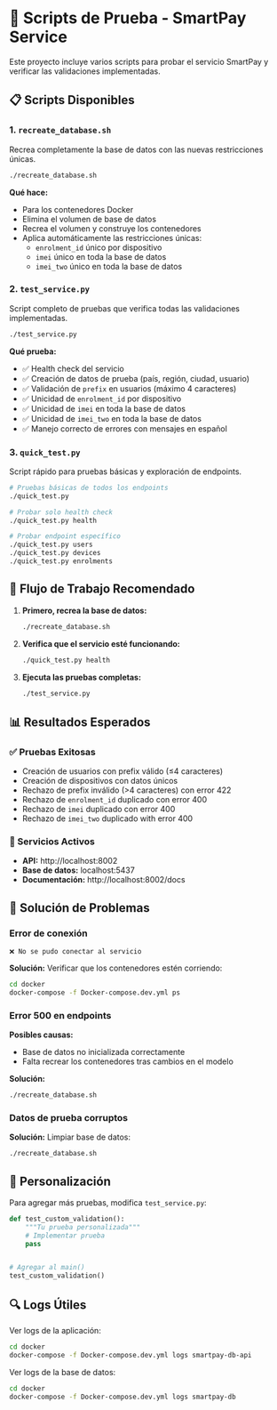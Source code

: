 # 🧪 Scripts de Prueba - SmartPay Service

Este proyecto incluye varios scripts para probar el servicio SmartPay y verificar las validaciones implementadas.

## 📋 Scripts Disponibles

### 1. `recreate_database.sh`
Recrea completamente la base de datos con las nuevas restricciones únicas.

```bash
./recreate_database.sh
```

**Qué hace:**
- Para los contenedores Docker
- Elimina el volumen de base de datos
- Recrea el volumen y construye los contenedores
- Aplica automáticamente las restricciones únicas:
  - `enrolment_id` único por dispositivo
  - `imei` único en toda la base de datos
  - `imei_two` único en toda la base de datos

### 2. `test_service.py`
Script completo de pruebas que verifica todas las validaciones implementadas.

```bash
./test_service.py
```

**Qué prueba:**
- ✅ Health check del servicio
- ✅ Creación de datos de prueba (país, región, ciudad, usuario)
- ✅ Validación de `prefix` en usuarios (máximo 4 caracteres)
- ✅ Unicidad de `enrolment_id` por dispositivo
- ✅ Unicidad de `imei` en toda la base de datos
- ✅ Unicidad de `imei_two` en toda la base de datos
- ✅ Manejo correcto de errores con mensajes en español

### 3. `quick_test.py`
Script rápido para pruebas básicas y exploración de endpoints.

```bash
# Pruebas básicas de todos los endpoints
./quick_test.py

# Probar solo health check
./quick_test.py health

# Probar endpoint específico
./quick_test.py users
./quick_test.py devices
./quick_test.py enrolments
```

## 🚀 Flujo de Trabajo Recomendado

1. **Primero, recrea la base de datos:**
   ```bash
   ./recreate_database.sh
   ```

2. **Verifica que el servicio esté funcionando:**
   ```bash
   ./quick_test.py health
   ```

3. **Ejecuta las pruebas completas:**
   ```bash
   ./test_service.py
   ```

## 📊 Resultados Esperados

### ✅ Pruebas Exitosas
- Creación de usuarios con prefix válido (≤4 caracteres)
- Creación de dispositivos con datos únicos
- Rechazo de prefix inválido (>4 caracteres) con error 422
- Rechazo de `enrolment_id` duplicado con error 400
- Rechazo de `imei` duplicado con error 400
- Rechazo de `imei_two` duplicado with error 400

### 🔧 Servicios Activos
- **API:** http://localhost:8002
- **Base de datos:** localhost:5437
- **Documentación:** http://localhost:8002/docs

## 🐛 Solución de Problemas

### Error de conexión
```
❌ No se pudo conectar al servicio
```
**Solución:** Verificar que los contenedores estén corriendo:
```bash
cd docker
docker-compose -f Docker-compose.dev.yml ps
```

### Error 500 en endpoints
**Posibles causas:**
- Base de datos no inicializada correctamente
- Falta recrear los contenedores tras cambios en el modelo

**Solución:**
```bash
./recreate_database.sh
```

### Datos de prueba corruptos
**Solución:** Limpiar base de datos:
```bash
./recreate_database.sh
```

## 📝 Personalización

Para agregar más pruebas, modifica `test_service.py`:

```python
def test_custom_validation():
    """Tu prueba personalizada"""
    # Implementar prueba
    pass


# Agregar al main()
test_custom_validation()
```

## 🔍 Logs Útiles

Ver logs de la aplicación:
```bash
cd docker
docker-compose -f Docker-compose.dev.yml logs smartpay-db-api
```

Ver logs de la base de datos:
```bash
cd docker
docker-compose -f Docker-compose.dev.yml logs smartpay-db
```
